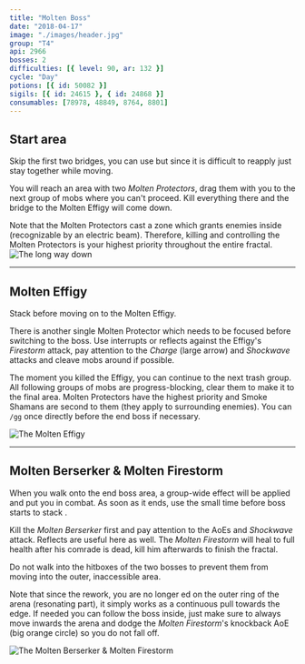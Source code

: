```yaml
---
title: "Molten Boss"
date: "2018-04-17"
image: "./images/header.jpg"
group: "T4"
api: 2966
bosses: 2
difficulties: [{ level: 90, ar: 132 }]
cycle: "Day"
potions: [{ id: 50082 }]
sigils: [{ id: 24615 }, { id: 24868 }]
consumables: [78978, 48849, 8764, 8801]
---
```


## Start area <Item id="50082" text="false"/>

<Grid>
<Column>
Skip the first two bridges, you can use <Effect name="stealth"/> but since it is difficult to reapply just stay together while moving.

You will reach an area with two _Molten Protectors_, drag them with you to the next group of mobs where you can't proceed. Kill everything there and the bridge to the Molten Effigy will come down.

Note that the Molten Protectors cast a zone which grants enemies inside <Effect name="invulnerability"/> (recognizable by an electric beam). Therefore, killing and controlling the Molten Protectors is your highest priority throughout the entire fractal.
</Column>
<Column width="6" compact>
<Image src="./images/start.jpg" title="The long way down" compact/>
</Column>
</Grid>

---

## <Boss/> Molten Effigy <Item id="50082" text="false"/>

Stack <Boon name="might"/> before moving on to the Molten Effigy.

There is another single Molten Protector which needs to be focused before switching to the boss. Use interrupts or reflects against the Effigy's _Firestorm_ attack, pay attention to the _Charge_ (large arrow) and _Shockwave_ attacks and cleave mobs around if possible.

The moment you killed the Effigy, you can continue to the next trash group. All following groups of mobs are progress-blocking, clear them to make it to the final area. Molten Protectors have the highest priority and Smoke Shamans are second to them (they apply <Effect name="stealth"/> to surrounding enemies). You can `/gg` once directly before the end boss if necessary.

<Image src="./images/molten_effigy.jpg" title="The Molten Effigy"/>

---

## <Boss red/> Molten Berserker & Molten Firestorm <Item id="50082" text="false"/>

When you walk onto the end boss area, a group-wide <Effect name="agony"/> effect will be applied and put you in combat. As soon as it ends, use the small time before boss starts to stack <Boon name="might"/>.

Kill the _Molten Berserker_ first and pay attention to the AoEs and _Shockwave_ attack. Reflects are useful here as well. The _Molten Firestorm_ will heal to full health after his comrade is dead, kill him afterwards to finish the fractal.

Do not walk into the hitboxes of the two bosses to prevent them from moving into the outer, inaccessible area.

Note that since the rework, you are no longer <Control name="knockback"/>ed on the outer ring of the arena (resonating part), it simply works as a continuous pull towards the edge. If needed you can follow the boss inside, just make sure to always move inwards the arena and dodge the _Molten Firestorm_'s knockback AoE (big orange circle) so you do not fall off.

<Image src="./images/endboss.jpg" title="The Molten Berserker & Molten Firestorm"/>
